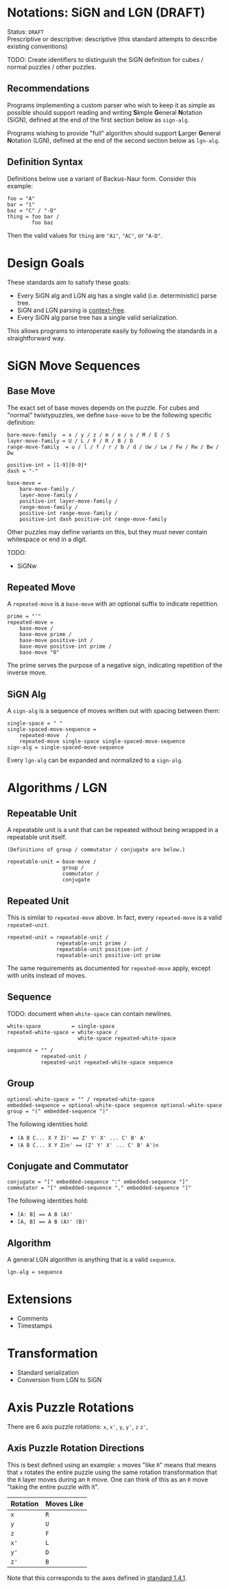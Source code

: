 # Notations: SiGN and LGN (DRAFT)

Status: `DRAFT`  
Prescriptive or descriptive: descriptive (this standard attempts to describe existing conventions)

TODO: Create identifiers to distinguish the SiGN definition for cubes / normal puzzles / other puzzles.

## Recommendations

Programs implementing a custom parser who wish to keep it as simple as possible should support reading and writing **Si**mple **G**eneral **N**otation (SiGN), defined at the end of the first section below as `sign-alg`.

Programs wishing to provide "full" algorithm should support **L**arger **G**eneral **N**otation (LGN), defined at the end of the second section below as `lgn-alg`.

## Definition Syntax

Definitions below use a variant of Backus-Naur form. Consider this example:

    foo = "A"
    bar = "1"
    baz = "C" / "-D"
    thing = foo bar /
            foo baz

Then the valid values for `thing` are `"A1"`, `"AC"`, or `"A-D"`.

# Design Goals

These standards aim to satisfy these goals:

- Every SiGN alg and LGN alg has a single valid (i.e. deterministic) parse tree.
- SiGN and LGN parsing is [context-free](https://en.wikipedia.org/wiki/Context-free_grammar).
- Every SiGN alg parse tree has a single valid serialization.

This allows programs to interoperate easily by following the standards in a straightforward way.

# SiGN Move Sequences

## Base Move

The exact set of base moves depends on the puzzle. For cubes and "normal" twistypuzzles, we define `base-move` to be the following specific definition:

    bare-move-family  = x / y / z / m / e / s / M / E / S
    layer-move-family = U / L / F / R / B / D
    range-move-family  = u / l / f / r / b / d / Uw / Lw / Fw / Rw / Bw / Dw

    positive-int = [1-9][0-9]*
    dash = "-"

    base-move =
        bare-move-family /
        layer-move-family /
        positive-int layer-move-family /
        range-move-family /
        positive-int range-move-family /
        positive-int dash positive-int range-move-family

Other puzzles may define variants on this, but they must never contain whitespace or end in a digit.

TODO:

- SiGNw

## Repeated Move

A `repeated-move` is a `base-move` with an optional suffix to indicate repetition.

    prime = "'"
    repeated-move =
        base-move /
        base-move prime /
        base-move positive-int /
        base-move positive-int prime /
        base-move "0"

The prime serves the purpose of a negative sign, indicating repetition of the inverse move.

## SiGN Alg

A `sign-alg` is a sequence of moves written out with spacing between them:

    single-space = " "
    single-spaced-move-sequence =
        repeated-move  /
        repeated-move single-space single-spaced-move-sequence
    sign-alg = single-spaced-move-sequence

Every `lgn-alg` can be expanded and normalized to a `sign-alg`.

# Algorithms / LGN

## Repeatable Unit

A repeatable unit is a unit that can be repeated without being wrapped in a repeatable unit itself.

    (Definitions of group / commutator / conjugate are below.)

    repeatable-unit = base-move /
                      group /
                      commutator /
                      conjugate

## Repeated Unit

This is similar to `repeated-move` above. In fact, every `repeated-move` is a valid `repeated-unit`.

    repeated-unit = repeatable-unit /
                    repeatable-unit prime /
                    repeatable-unit positive-int /
                    repeatable-unit positive-int prime

The same requirements as documented for `repeated-move` apply, except with units instead of moves.

## Sequence

TODO: document when `white-space` can contain newlines.

    white-space          = single-space
    repeated-white-space = white-space /
                           white-space repeated-white-space

    sequence = "" /
               repeated-unit /
               repeated-unit repeated-white-space sequence

## Group

    optional-white-space = "" / repeated-white-space
    embedded-sequence = optional-white-space sequence optional-white-space
    group = "(" embedded-sequence ")"

The following identities hold:

- `(A B C... X Y Z)' == Z' Y' X' ... C' B' A'`
- `(A B C... X Y Z)n' == (Z' Y' X' ... C' B' A')n`

## Conjugate and Commutator

    conjugate = "[" embedded-sequence ":" embedded-sequence "]"
    commutator = "[" embedded-sequence "," embedded-sequence "]"

The following identities hold:

- `[A: B] == A B (A)'`
- `[A, B] == A B (A)' (B)'`

## Algorithm

A general LGN algorithm is anything that is a valid `sequence`.

    lgn-alg = sequence

# Extensions

- Comments
- Timestamps

# Transformation

- Standard serialization
- Conversion from LGN to SiGN

# Axis Puzzle Rotations

There are 6 axis puzzle rotations: `x`, `x'`, `y`, `y'`, `z` `z'`,

## Axis Puzzle Rotation Directions

This is best defined using an example: `x` moves "like `R`" means that means that `x` rotates the entire puzzle using the same rotation transformation that the `R` layer moves during an `R` move. One can think of this as an `R` move "taking the entire puzzle with it".

| Rotation | Moves Like |
| -------- | ---------- |
| `x`      | `R`        |
| `y`      | `U`        |
| `z`      | `F`        |
| `x'`     | `L`        |
| `y'`     | `D`        |
| `z'`     | `B`        |

Note that this corresponds to the axes defined in [standard 1.4.1](#TODO).
